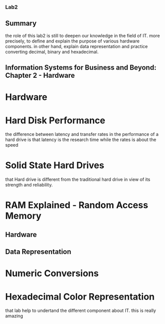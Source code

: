 ### Lab2

## Summary

the role of this lab2 is still to deepen our knowledge in the field of IT. more precisely, to define and explain the purpose of various hardware components. in other hand, explain data representation and practice converting decimal, binary and hexadecimal.  
 
## Information Systems for Business and Beyond: Chapter 2 - Hardware 
   # Hardware
   # Hard Disk Performance
   the difference between latency and transfer rates in the performance of a hard drive is that latency is the 
research time while the rates is about the speed
   # Solid State Hard Drives
   that Hard drive is different from the traditional hard drive in view of its strength and reliability.
   # RAM Explained - Random Access Memory
## Hardware 
 
## Data Representation
   # Numeric Conversions 
   # Hexadecimal Color Representation 

that lab help to undertand the different component about IT. this is really amazing 




